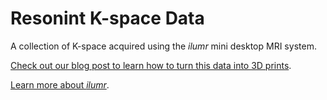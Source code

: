 # Resonint K-space Data

A collection of K-space acquired using the *ilumr* mini desktop MRI system.

[Check out our blog post to learn how to turn this data into 3D prints](https://www.resonint.com/post/ilumr-from-mri-to-reality "From MRI to Reality Blog Post").

[Learn more about *ilumr*](https://www.resonint.com/ilumr "*ilumr* product page").
